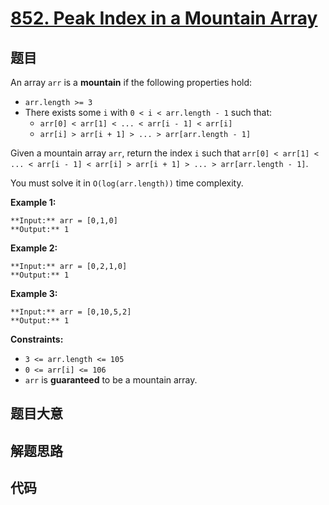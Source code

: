 # [852. Peak Index in a Mountain Array](https://leetcode.com/problems/peak-index-in-a-mountain-array)

## 题目

An array `arr` is a **mountain** if the following properties hold:

  * `arr.length >= 3`
  * There exists some `i` with `0 < i < arr.length - 1` such that: 
    * `arr[0] < arr[1] < ... < arr[i - 1] < arr[i] `
    * `arr[i] > arr[i + 1] > ... > arr[arr.length - 1]`

Given a mountain array `arr`, return the index `i` such that `arr[0] < arr[1]
< ... < arr[i - 1] < arr[i] > arr[i + 1] > ... > arr[arr.length - 1]`.

You must solve it in `O(log(arr.length))` time complexity.



**Example 1:**

    
    
    **Input:** arr = [0,1,0]
    **Output:** 1
    

**Example 2:**

    
    
    **Input:** arr = [0,2,1,0]
    **Output:** 1
    

**Example 3:**

    
    
    **Input:** arr = [0,10,5,2]
    **Output:** 1
    



**Constraints:**

  * `3 <= arr.length <= 105`
  * `0 <= arr[i] <= 106`
  * `arr` is **guaranteed** to be a mountain array.


## 题目大意

## 解题思路

## 代码

```javascript

```
